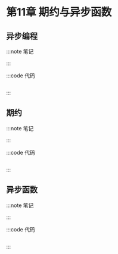 # 第11章 期约与异步函数

## 异步编程

:::note 笔记

:::

:::code 代码

```js

```

:::

## 期约

:::note 笔记

:::

:::code 代码

```js

```

:::

## 异步函数

:::note 笔记

:::

:::code 代码

```js

```

:::
